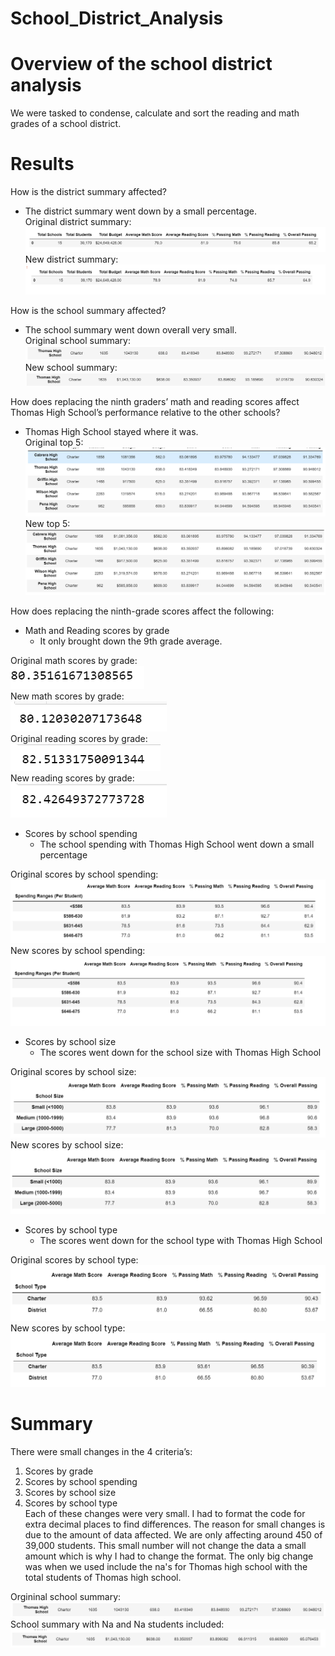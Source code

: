 # School_District_Analysis
# Overview of the school district analysis
We were tasked to condense, calculate and sort the reading and math grades of a school district. 
# Results
How is the district summary affected?
-	The district summary went down by a small percentage. <br/>
Original district summary: <br/>
![districtsummary](Resources/districtsummary.png)<br/>
New district summary: <br/>
![newdistrictsummary](Resources/newdistrictsummary.png)<br/>

How is the school summary affected?
-	The school summary went down overall very small. <br/>
Original school summary: <br/>
![summaryorig](Resources/summaryorig.png)<br/>
New school summary: <br/>
![summarytentwe](Resources/summarytentwe.png)<br/>

How does replacing the ninth graders’ math and reading scores affect Thomas High School’s performance relative to the other schools?
-	Thomas High School stayed where it was. <br/>
Original top 5: <br/>
![origtop5](Resources/origtop5.png)<br/>
New top 5: <br/>
![newtop5](Resources/newtop5.png)<br/>

How does replacing the ninth-grade scores affect the following:
- Math and Reading scores by grade
   - It only brought down the 9th grade average.<br/>
   
Original math scores by grade: <br/>
![mathgradeavg](Resources/mathgradeavg.png)<br/>
New math scores by grade: <br/>
![mathgradeavgna](Resources/mathgradeavgna.png)<br/>
Original reading scores by grade: <br/>
![readinggradeavg](Resources/readinggradeavg.png)<br/>
New reading scores by grade: <br/>
![readinggradeavgna](Resources/readinggradeavgna.png)

- Scores by school spending
   -	The school spending with Thomas High School went down a small percentage <br/>
   
Original scores by school spending: <br/>
![schoolspending](Resources/schoolspending.png)<br/>
New scores by school spending: <br/>
![schoolspendingna](Resources/schoolspendingna.png)

- Scores by school size
  -	The scores went down for the school size with Thomas High School <br/>
  
Original scores by school size: <br/>
![schoolsize](Resources/schoolsize.png)<br/>
New scores by school size: <br/>
![schoolsizena](Resources/schoolsizena.png)<br/>
- Scores by school type
  -	The scores went down for the school type with Thomas High School <br/>
  
Original scores by school type: <br/>
![schooltype](Resources/schooltype.png)<br/>
New scores by school type: <br/>
![schooltypena](Resources/schooltypena.png)<br/>


# Summary
There were small changes in the 4 criteria’s:
1.	Scores by grade
2.	Scores by school spending
3.	Scores by school size
4.	Scores by school type <br/>
Each of these changes were very small. I had to format the code for extra decimal places to find differences. The reason for small changes is due to the amount of data affected. We are only affecting around 450 of 39,000 students. This small number will not change the data a small amount which is why I had to change the format. The only big change was when we used include the na's for Thomas high school with the total students of Thomas high school.

Orgininal school summary: <br/>
![summaryorig](Resources/summaryorig.png)<br/>
School summary with Na and Na students included: <br/>
![summarywithna](Resources/summarywithna.png)<br/>
